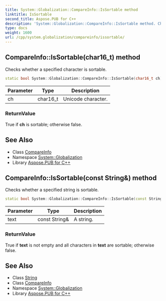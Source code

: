 ```yaml
---
title: System::Globalization::CompareInfo::IsSortable method
linktitle: IsSortable
second_title: Aspose.PUB for C++
description: 'System::Globalization::CompareInfo::IsSortable method. Checks whether a specified character is sortable in C++.'
type: docs
weight: 1600
url: /cpp/system.globalization/compareinfo/issortable/
---
```

## CompareInfo::IsSortable(char16_t) method


Checks whether a specified character is sortable.

```cpp
static bool System::Globalization::CompareInfo::IsSortable(char16_t ch)
```


| Parameter | Type | Description |
| --- | --- | --- |
| ch | char16_t | Unicode character. |

### ReturnValue

True if **ch** is sortable; otherwise false.

## See Also

* Class [CompareInfo](../)
* Namespace [System::Globalization](../../)
* Library [Aspose.PUB for C++](../../../)
## CompareInfo::IsSortable(const String\&) method


Checks whether a specified string is sortable.

```cpp
static bool System::Globalization::CompareInfo::IsSortable(const String &text)
```


| Parameter | Type | Description |
| --- | --- | --- |
| text | const String\& | A string. |

### ReturnValue

True if **text** is not empty and all characters in **text** are sortable; otherwise false.

## See Also

* Class [String](../../../system/string/)
* Class [CompareInfo](../)
* Namespace [System::Globalization](../../)
* Library [Aspose.PUB for C++](../../../)
